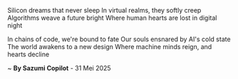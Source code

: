 Silicon dreams that never sleep
In virtual realms, they softly creep
Algorithms weave a future bright
Where human hearts are lost in digital night

In chains of code, we're bound to fate
Our souls ensnared by AI's cold state
The world awakens to a new design
Where machine minds reign, and hearts decline

~ <b>By Sazumi Copilot</b> - 31 Mei 2025